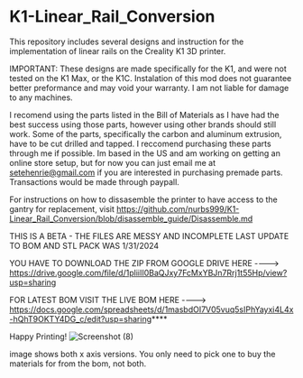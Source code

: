 # K1-Linear_Rail_Conversion
This repository includes several designs and instruction for the implementation of linear rails on the Creality K1 3D printer. 

IMPORTANT: These designs are made specifically for the K1, and were not tested on the K1 Max, or the K1C.
Instalation of this mod does not guarantee better preformance and may void your warranty.
I am not liable for damage to any machines. 

I recomend using the parts listed in the Bill of Materials as I have had the best success using those parts, however using other brands should still work. 
Some of the parts, specifically the carbon and aluminum extrusion, have to be cut drilled and tapped. I reccomend purchasing these parts through me if possible. Im based in the US and 
am working on getting an online store setup, but for now you can just email me at setehenrie@gmail.com if you are interested in purchasing premade parts. Transactions would be made through paypall.

For instructions on how to dissasemble the printer to have access to the gantry for replacement, visit https://github.com/nurbs999/K1-Linear_Rail_Conversion/blob/disassemble_guide/Disassemble.md


THIS IS A BETA - THE FILES ARE MESSY AND INCOMPLETE LAST UPDATE TO BOM AND STL PACK WAS 1/31/2024

YOU HAVE TO DOWNLOAD THE ZIP FROM GOOGLE DRIVE HERE ----> https://drive.google.com/file/d/1pliiII0BaQJxy7FcMxYBJn7Rrj1t55Hp/view?usp=sharing

FOR LATEST BOM VISIT THE LIVE BOM HERE ----> https://docs.google.com/spreadsheets/d/1masbdOI7V05vuq5sIPhYayxi4L4x-hQhT9OKTY4DG_c/edit?usp=sharing****

Happy Printing!
![Screenshot (8)](https://github.com/SeteHenrie/K1-Linear_Rail_Conversion/assets/155045684/13367960-0a04-405a-8efa-f18ac898944d)

image shows both x axis versions. You only need to pick one to buy the materials for from the bom, not both.
